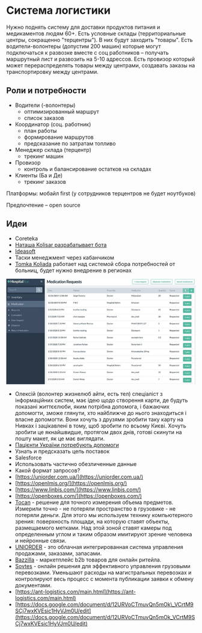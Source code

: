 # Система логистики

Нужно поднять систему для доставки продуктов питания и медикаментов людям 60+. Есть условные склады \(территориальные центры, сокращенно "терцентры"\). В них будут заходить "товары". Есть водители-волонтеры \(допустим 200 машин\) которые могут подключаться к развозке вместе с соц работников – получать маршрутный лист и развозить на 5-10 адрессов. Есть провизор который может перераспределять товары между центрами, создавать заказы на транспортировку между центрами.

## Роли и потребности

* Водители \(-волонтеры\)
  * оптимизированный маршрут
  * список заказов
* Координатор \(соц. работник\)
  * план работы
  * формирование маршрутов
  * предсказание по затратам топливо
* Менеджер склада \(терцентр\)
  * трекинг машин
* Провизор
  * контроль и балансирование остатков на складах
* Клиенты \(Ба и Де\)
  * трекинг заказов

Платформы: мобайл first \(у сотрудников терцентров не будет ноутбуков\)

Предпочтение – open source

## Идеи

* Coreteka
* [Наташа Kolisar разрабатывает бота](https://kolisar.com/)
* [Ideasoft](https://m.facebook.com/?_rdr#!/profile.php?id=100002505365167)
* Таски менеджмент через кабанчиком
* [Tomka Koliada](http://t.me/Tomkamk) работает над системой сбора потребностей от больниц, будет нужно внедрение в регионах

![](../.gitbook/assets/image%20%285%29.png)

* Олексій \(волонтер жизнелюб айти, есть тел\) спеціаліст з інформаційних систем, має ідею щодо створення карти, де будуть показані життєєлюби, яким потрібна допомога, і бажаючих допомогти, зможе глянути, хто найближче до нього знаходиться і власне допомогти. Вони хочуть з друзями зробити таку карту на Нивках і зацікавлені в тому, щоб зробити по всьому Києві. Хочуть зробити це якнайшвидше, протягом двох днів, готові скинути на пошту макет, як це має виглядати.
* [Пацієнти України потребують допомоги](https://www.facebook.com/patients.org.ua/photos/a.705071752904645/2877301055681693/?type=3&theater)
* Узнать и предсказать цепь поставок
* Salesforce
* Использовать частично обезличенные данные
* Какой формат запросов?
* [https://uniorder.com.ua/](https://uniorder.com.ua/)
* [https://openlmis.org/](https://openlmis.org/)
* [https://www.linbis.com/](https://www.linbis.com/)
* [https://openboxes.com/](https://openboxes.com/)
* [Tocan](http://www.tocan.com.ua/) - решение для точного измерения объема предметов. Измерили точно - не потеряли пространство в грузовике - не потеряли деньги. Для этого мы используем технику компьютерного зрения: поверхность площади, на которую ставят объекты, размещаемого метками. Над этой зоной ставят камеры под определенным углом и таким образом имитируют зрение человека и нейронные связи.
* [UNIORDER](https://uniorder.com.ua/) - это облачная интегрированная система управления продажами, заказами, запасами.
* [Bazzilla](https://bazzilla.com.ua/) - маркетплейс b2b товаров для онлайн ритейла.
* [Sovtes](https://sovtes.ua/w/) - онлайн решения для эффективного управления грузовыми перевозками. Уменьшают расходы на магистральных перевозках и контролируют весь процесс с момента публикации заявки к обмену документами.
* [https://ant-logistics.com/main.html](https://ant-logistics.com/main.html)
* [https://docs.google.com/document/d/12URVoCTmuvQn5mOk\_VCrtM9SCj7wxKVEsic1HyVJm0U/edit](https://docs.google.com/document/d/12URVoCTmuvQn5mOk_VCrtM9SCj7wxKVEsic1HyVJm0U/edit)



